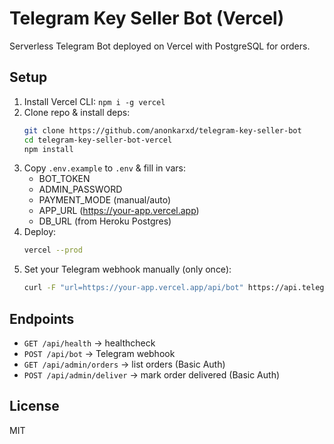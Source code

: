 # Telegram Key Seller Bot (Vercel)

Serverless Telegram Bot deployed on Vercel with PostgreSQL for orders.

## Setup

1. Install Vercel CLI: `npm i -g vercel`
2. Clone repo & install deps:
   ```bash
   git clone https://github.com/anonkarxd/telegram-key-seller-bot
   cd telegram-key-seller-bot-vercel
   npm install
   ```
3. Copy `.env.example` to `.env` & fill in vars:
   - BOT_TOKEN
   - ADMIN_PASSWORD
   - PAYMENT_MODE (manual/auto)
   - APP_URL (https://your-app.vercel.app)
   - DB_URL (from Heroku Postgres)
4. Deploy:
   ```bash
   vercel --prod
   ```
5. Set your Telegram webhook manually (only once):
   ```bash
   curl -F "url=https://your-app.vercel.app/api/bot" https://api.telegram.org/bot<your_token>/setWebhook
   ```

## Endpoints
- `GET /api/health` → healthcheck
- `POST /api/bot` → Telegram webhook
- `GET /api/admin/orders` → list orders (Basic Auth)
- `POST /api/admin/deliver` → mark order delivered (Basic Auth)

## License

MIT

